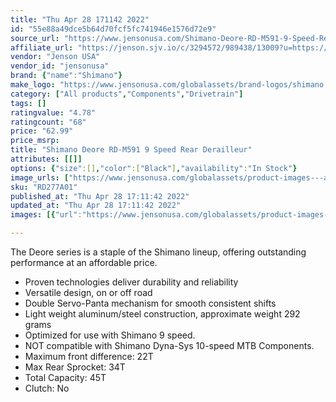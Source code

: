 ```yaml
---
title: "Thu Apr 28 171142 2022"
id: "55e88a49dce5b64d70fcf5fc741946e1576d72e9"
source_url: "https://www.jensonusa.com/Shimano-Deore-RD-M591-9-Speed-Rear-Derailleur"
affiliate_url: "https://jenson.sjv.io/c/3294572/989438/13009?u=https://www.jensonusa.com/Shimano-Deore-RD-M591-9-Speed-Rear-Derailleur"
vendor: "Jenson USA"
vendor_id: "jensonusa"
brand: {"name":"Shimano"}
make_logo: "https://www.jensonusa.com/globalassets/brand-logos/shimano.jpg"
category: ["All products","Components","Drivetrain"]
tags: []
ratingvalue: "4.78"
ratingcount: "68"
price: "62.99"
price_msrp: 
title: "Shimano Deore RD-M591 9 Speed Rear Derailleur"
attributes: [[]]
options: {"size":[],"color":["Black"],"availability":"In Stock"}
image_urls: ["https://www.jensonusa.com/globalassets/product-images---all-assets/shimano/rd277a01-black.jpg"]
sku: "RD277A01"
published_at: "Thu Apr 28 17:11:42 2022"
updated_at: "Thu Apr 28 17:11:42 2022"
images: [{"url":"https://www.jensonusa.com/globalassets/product-images---all-assets/shimano/rd277a01-black.jpg","path":"full/ea366d0549cb0b24692cb4f185e5eb13999494c2.jpg","checksum":"635b4414c6f2e8756134f3d0d830eda3","status":"downloaded"}]

---
```

  
The Deore series is a staple of the Shimano lineup, offering outstanding
performance at an affordable price.

  * Proven technologies deliver durability and reliability
  * Versatile design, on or off road
  * Double Servo-Panta mechanism for smooth consistent shifts
  * Light weight aluminum/steel construction, approximate weight 292 grams
  * Optimized for use with Shimano 9 speed.
  * NOT compatible with Shimano Dyna-Sys 10-speed MTB Components.
  * Maximum front difference: 22T
  * Max Rear Sprocket: 34T
  * Total Capacity: 45T
  * Clutch: No

  
  
  

